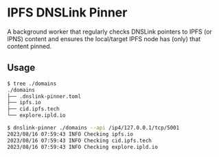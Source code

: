 # IPFS DNSLink Pinner

A background worker that regularly checks DNSLink pointers to IPFS (or IPNS) content and ensures the local/target IPFS node has (only) that content pinned.

## Usage

```sh
$ tree ./domains
./domains
├── .dnslink-pinner.toml
├── ipfs.io
├── cid.ipfs.tech
└── explore.ipld.io

$ dnslink-pinner ./domains --api /ip4/127.0.0.1/tcp/5001
2023/08/16 07:59:43 INFO Checking ipfs.io
2023/08/16 07:59:43 INFO Checking cid.ipfs.tech
2023/08/16 07:59:43 INFO Checking explore.ipld.io
```
